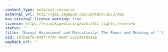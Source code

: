 ```yaml
---
content_type: external-resource
external_url: http://gas.sagepub.com/content/16/3/386
has_external_license_warning: true
license: https://en.wikipedia.org/wiki/All_rights_reserved
status: ''
title: 'Sexual Harassment and Masculinity: The Power and Meaning of ''Girl Watching'
uid: 187baef6-04df-4fdc-9a0f-51124ef8a16e
wayback_url: ''
---
```

